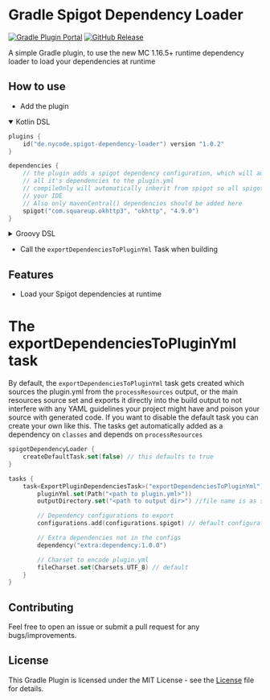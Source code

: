 # Gradle Spigot Dependency Loader

[![Gradle Plugin Portal](https://img.shields.io/gradle-plugin-portal/v/de.nycode.spigot-dependency-loader?logo=gradle&style=flat-square)](https://plugins.gradle.org/plugin/de.nycode.spigot-dependency-loader) [![GitHub Release](https://img.shields.io/github/release/NyCodeGHG/gradle-spigot-dependency-loader.svg?logo=github&style=flat-square)](https://github.com/NyCodeGHG/gradle-spigot-dependency-loader/releases)

A simple Gradle plugin, to use the new MC 1.16.5+ runtime dependency loader to load your dependencies at runtime

## How to use

- Add the plugin

<details open>
  <summary>Kotlin DSL</summary>

```kotlin
plugins {
    id("de.nycode.spigot-dependency-loader") version "1.0.2"
}

dependencies {
    // the plugin adds a spigot dependency configuration, which will automatically add
    // all it's dependencies to the plugin.yml
    // compileOnly will automatically inherit from spigot so all spigot dependencies are visible to the compiler and
    // your IDE
    // Also only mavenCentral() dependencies should be added here
    spigot("com.squareup.okhttp3", "okhttp", "4.9.0")
}
```

</details>

<details>
  <summary>Groovy DSL</summary>

```groovy
plugins {
    id "de.nycode.spigot-dependency-loader" version "1.0.2"
}

dependencies {
    // the plugin adds a spigot dependency configuration, which will automatically add
    // all it's dependencies to the plugin.yml
    // compileOnly will automatically inherit from spigot so all spigot dependencies are visible to the compiler and
    // your IDE
    // Also only mavenCentral() dependencies should be added here
    spigot "com.squareup.okhttp3", "okhttp", "4.9.0"
}
```

</details>

- Call the `exportDependenciesToPluginYml` Task when building

## Features

- Load your Spigot dependencies at runtime

# The exportDependenciesToPluginYml task

By default, the `exportDependenciesToPluginYml` task gets created which sources the plugin.yml from
the `processResources` output, or the main resources source set and exports it directly into the build output to not
interfere with any YAML guidelines your project might have and poison your source with generated code. If you want to
disable the default task you can create your own like this. The tasks get automatically added as a dependency
on `classes` and depends on `processResources`

```kotlin
spigotDependencyLoader {
    createDefaultTask.set(false) // this defaults to true
}

tasks {
    task<ExportPluginDependenciesTask>("exportDependenciesToPluginYml") {
        pluginYml.set(Path("<path to plugin.yml>"))
        outputDirectory.set("<path to output dir>") //file name is as specified above

        // Dependency configurations to export
        configurations.add(configurations.spigot) // default configuration

        // Extra dependencies not in the configs
        dependency("extra:dependency:1.0.0")

        // Charset to encode plugin.yml
        fileCharset.set(Charsets.UTF_8) // default
    }
}
```

## Contributing

Feel free to open an issue or submit a pull request for any bugs/improvements.

## License

This Gradle Plugin is licensed under the MIT License - see the [License](LICENSE) file for details.
